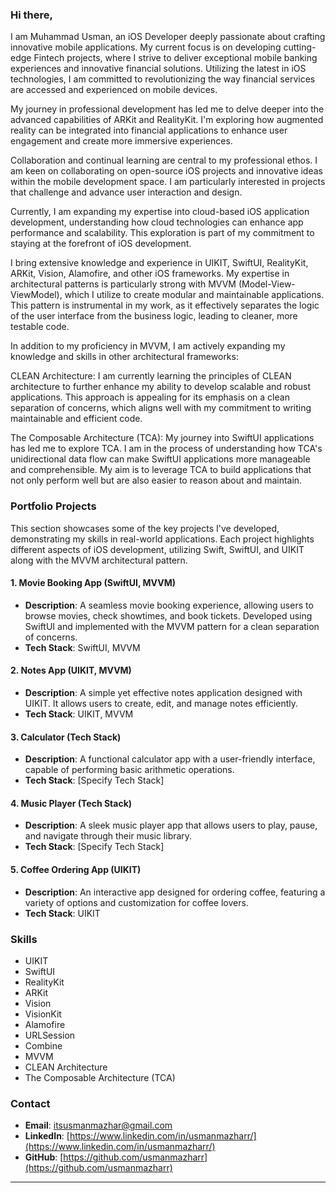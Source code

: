 

### Hi there,

I am Muhammad Usman, an iOS Developer deeply passionate about crafting innovative mobile applications. My current focus is on developing cutting-edge Fintech projects, where I strive to deliver exceptional mobile banking experiences and innovative financial solutions. Utilizing the latest in iOS technologies, I am committed to revolutionizing the way financial services are accessed and experienced on mobile devices.

My journey in professional development has led me to delve deeper into the advanced capabilities of ARKit and RealityKit. I'm exploring how augmented reality can be integrated into financial applications to enhance user engagement and create more immersive experiences.

Collaboration and continual learning are central to my professional ethos. I am keen on collaborating on open-source iOS projects and innovative ideas within the mobile development space. I am particularly interested in projects that challenge and advance user interaction and design.

Currently, I am expanding my expertise into cloud-based iOS application development, understanding how cloud technologies can enhance app performance and scalability. This exploration is part of my commitment to staying at the forefront of iOS development.

I bring extensive knowledge and experience in UIKIT, SwiftUI, RealityKit, ARKit, Vision, Alamofire, and other iOS frameworks. My expertise in architectural patterns is particularly strong with MVVM (Model-View-ViewModel), which I utilize to create modular and maintainable applications. This pattern is instrumental in my work, as it effectively separates the logic of the user interface from the business logic, leading to cleaner, more testable code.

In addition to my proficiency in MVVM, I am actively expanding my knowledge and skills in other architectural frameworks:

CLEAN Architecture: I am currently learning the principles of CLEAN architecture to further enhance my ability to develop scalable and robust applications. This approach is appealing for its emphasis on a clean separation of concerns, which aligns well with my commitment to writing maintainable and efficient code.

The Composable Architecture (TCA): My journey into SwiftUI applications has led me to explore TCA. I am in the process of understanding how TCA's unidirectional data flow can make SwiftUI applications more manageable and comprehensible. My aim is to leverage TCA to build applications that not only perform well but are also easier to reason about and maintain.


### Portfolio Projects

This section showcases some of the key projects I've developed, demonstrating my skills in real-world applications. Each project highlights different aspects of iOS development, utilizing Swift, SwiftUI, and UIKIT along with the MVVM architectural pattern.

#### 1. Movie Booking App (SwiftUI, MVVM)
- **Description**: A seamless movie booking experience, allowing users to browse movies, check showtimes, and book tickets. Developed using SwiftUI and implemented with the MVVM pattern for a clean separation of concerns.
- **Tech Stack**: SwiftUI, MVVM

#### 2. Notes App (UIKIT, MVVM)
- **Description**: A simple yet effective notes application designed with UIKIT. It allows users to create, edit, and manage notes efficiently.
- **Tech Stack**: UIKIT, MVVM

#### 3. Calculator (Tech Stack)
- **Description**: A functional calculator app with a user-friendly interface, capable of performing basic arithmetic operations.
- **Tech Stack**: [Specify Tech Stack]

#### 4. Music Player (Tech Stack)
- **Description**: A sleek music player app that allows users to play, pause, and navigate through their music library.
- **Tech Stack**: [Specify Tech Stack]

#### 5. Coffee Ordering App (UIKIT)
- **Description**: An interactive app designed for ordering coffee, featuring a variety of options and customization for coffee lovers.
- **Tech Stack**: UIKIT

### Skills

- UIKIT
- SwiftUI
- RealityKit
- ARKit
- Vision
- VisionKit
- Alamofire
- URLSession
- Combine
- MVVM
- CLEAN Architecture
- The Composable Architecture (TCA) 

### Contact

- **Email**: itsusmanmazhar@gmail.com
- **LinkedIn**: [https://www.linkedin.com/in/usmanmazharr/](https://www.linkedin.com/in/usmanmazharr/)
- **GitHub**: [https://github.com/usmanmazharr](https://github.com/usmanmazharr)

---
